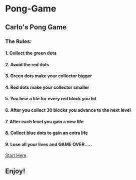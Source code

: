 # Pong-Game
## Carlo's Pong Game
	
### The Rules:
#### 1. Collect the green dots
#### 2. Avoid the red dots
#### 3. Green dots make your collector bigger
#### 4. Red dots make your collector smaller
#### 5. You lose a life for every red block you hit
#### 6. After you collect 30 blocks you advance to the next level
#### 7. After each level you gain a new life 
#### 8. Collect blue dots to gain an extra life
#### 9.	Lose all your lives and GAME OVER.....								
[Start Here](http://cm85.github.io/Pong-Game)
## Enjoy!
